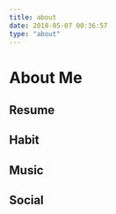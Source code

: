 ```yaml
---
title: about
date: 2018-05-07 00:36:57
type: "about"
---
```


# About Me

## Resume

## Habit

## Music

## Social

